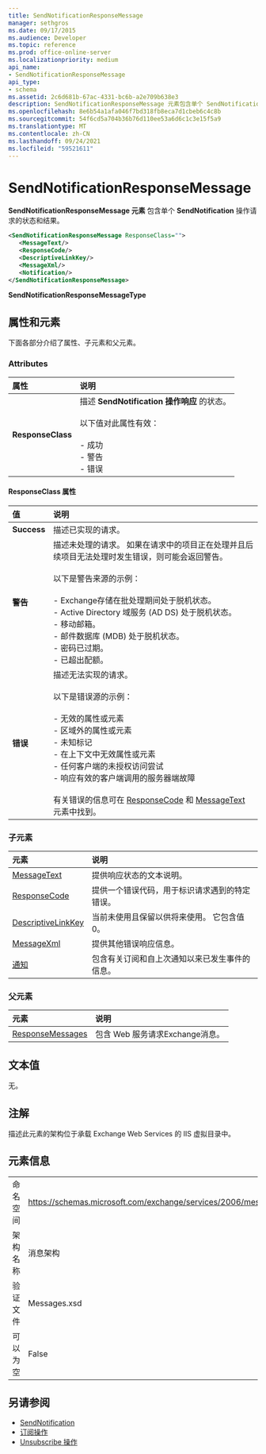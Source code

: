 ```yaml
---
title: SendNotificationResponseMessage
manager: sethgros
ms.date: 09/17/2015
ms.audience: Developer
ms.topic: reference
ms.prod: office-online-server
ms.localizationpriority: medium
api_name:
- SendNotificationResponseMessage
api_type:
- schema
ms.assetid: 2c6d681b-67ac-4331-bc6b-a2e709b638e3
description: SendNotificationResponseMessage 元素包含单个 SendNotification 操作请求的状态和结果。
ms.openlocfilehash: 8e6b54a1afa046f7bd318fb8eca7d1cbeb6c4c8b
ms.sourcegitcommit: 54f6cd5a704b36b76d110ee53a6d6c1c3e15f5a9
ms.translationtype: MT
ms.contentlocale: zh-CN
ms.lasthandoff: 09/24/2021
ms.locfileid: "59521611"
---
```

# <a name="sendnotificationresponsemessage"></a>SendNotificationResponseMessage

**SendNotificationResponseMessage 元素** 包含单个 **SendNotification** 操作请求的状态和结果。 
  
```xml
<SendNotificationResponseMessage ResponseClass="">
   <MessageText/>
   <ResponseCode/>
   <DescriptiveLinkKey/>
   <MessageXml/>
   <Notification/>
</SendNotificationResponseMessage>
```

 **SendNotificationResponseMessageType**
## <a name="attributes-and-elements"></a>属性和元素

下面各部分介绍了属性、子元素和父元素。
  
### <a name="attributes"></a>Attributes

|**属性**|**说明**|
|:-----|:-----|
|**ResponseClass** <br/> | 描述 **SendNotification 操作响应** 的状态。 <br/><br/>以下值对此属性有效：  <br/><br/>- 成功  <br/>- 警告  <br/>- 错误  <br/> |
   
#### <a name="responseclass-attribute"></a>ResponseClass 属性

|**值**|**说明**|
|:-----|:-----|
|**Success** <br/> |描述已实现的请求。  <br/> |
|**警告** <br/> | 描述未处理的请求。 如果在请求中的项目正在处理并且后续项目无法处理时发生错误，则可能会返回警告。<br/><br/> 以下是警告来源的示例：  <br/><br/>- Exchange存储在批处理期间处于脱机状态。  <br/>- Active Directory 域服务 (AD DS) 处于脱机状态。  <br/>- 移动邮箱。  <br/>- 邮件数据库 (MDB) 处于脱机状态。  <br/>- 密码已过期。  <br/>- 已超出配额。  <br/> |
|**错误** <br/> | 描述无法实现的请求。 <br/><br/>以下是错误源的示例：  <br/><br/>- 无效的属性或元素  <br/>- 区域外的属性或元素  <br/>- 未知标记  <br/>- 在上下文中无效属性或元素  <br/>- 任何客户端的未授权访问尝试  <br/>- 响应有效的客户端调用的服务器端故障  <br/><br/>  有关错误的信息可在 [ResponseCode](responsecode.md) 和 [MessageText](messagetext.md) 元素中找到。  <br/> |
   
### <a name="child-elements"></a>子元素

|**元素**|**说明**|
|:-----|:-----|
|[MessageText](messagetext.md) <br/> |提供响应状态的文本说明。  <br/> |
|[ResponseCode](responsecode.md) <br/> |提供一个错误代码，用于标识请求遇到的特定错误。  <br/> |
|[DescriptiveLinkKey](descriptivelinkkey.md) <br/> |当前未使用且保留以供将来使用。 它包含值 0。  <br/> |
|[MessageXml](messagexml.md) <br/> |提供其他错误响应信息。  <br/> |
|[通知](notification-ex15websvcsotherref.md) <br/> |包含有关订阅和自上次通知以来已发生事件的信息。  <br/> |
   
### <a name="parent-elements"></a>父元素

|**元素**|**说明**|
|:-----|:-----|
|[ResponseMessages](responsemessages.md) <br/> |包含 Web 服务请求Exchange消息。  <br/> |
   
## <a name="text-value"></a>文本值

无。
  
## <a name="remarks"></a>注解

描述此元素的架构位于承载 Exchange Web Services 的 IIS 虚拟目录中。
  
## <a name="element-information"></a>元素信息

|||
|:-----|:-----|
|命名空间  <br/> |https://schemas.microsoft.com/exchange/services/2006/messages  <br/> |
|架构名称  <br/> |消息架构  <br/> |
|验证文件  <br/> |Messages.xsd  <br/> |
|可以为空  <br/> |False  <br/> |
   
## <a name="see-also"></a>另请参阅

- [SendNotification](sendnotification.md)
- [订阅操作](subscribe-operation.md)
- [Unsubscribe 操作](unsubscribe-operation.md)

